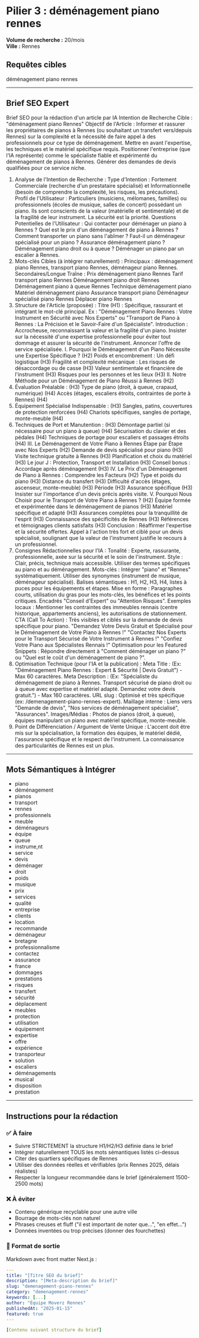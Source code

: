 # Pilier 3 : déménagement piano rennes

**Volume de recherche :** 20/mois  
**Ville :** Rennes

## Requêtes cibles

déménagement piano rennes

---

## Brief SEO Expert

Brief SEO pour la rédaction d'un article par IA
Intention de Recherche Cible : "déménagement piano Rennes"
Objectif de l'Article : Informer et rassurer les propriétaires de pianos à Rennes (ou souhaitant un transfert vers/depuis Rennes) sur la complexité et la nécessité de faire appel à des professionnels pour ce type de déménagement. Mettre en avant l'expertise, les techniques et le matériel spécifique requis. Positionner l'entreprise (que l'IA représente) comme le spécialiste fiable et expérimenté du déménagement de pianos à Rennes. Générer des demandes de devis qualifiées pour ce service niche.
1. Analyse de l'Intention de Recherche :
Type d'Intention : Fortement Commerciale (recherche d'un prestataire spécialisé) et Informationnelle (besoin de comprendre la complexité, les risques, les précautions).
Profil de l'Utilisateur : Particuliers (musiciens, mélomanes, familles) ou professionnels (écoles de musique, salles de concert) possédant un piano. Ils sont conscients de la valeur (matérielle et sentimentale) et de la fragilité de leur instrument. La sécurité est la priorité.
Questions Potentielles de l'Utilisateur :
Qui contacter pour déménager un piano à Rennes ?
Quel est le prix d'un déménagement de piano à Rennes ?
Comment transporter un piano sans l'abîmer ?
Faut-il un déménageur spécialisé pour un piano ?
Assurance déménagement piano ?
Déménagement piano droit ou à queue ?
Déménager un piano par un escalier à Rennes.
2. Mots-clés Cibles (à intégrer naturellement) :
Principaux : déménagement piano Rennes, transport piano Rennes, déménageur piano Rennes.
Secondaires/Longue Traîne :
Prix déménagement piano Rennes
Tarif transport piano Rennes
Déménagement piano droit Rennes
Déménagement piano à queue Rennes
Technique déménagement piano
Matériel déménagement piano
Assurance transport piano
Déménageur spécialisé piano Rennes
Déplacer piano Rennes
3. Structure de l'Article (proposée) :
Titre (H1) : Spécifique, rassurant et intégrant le mot-clé principal. Ex : "Déménagement Piano Rennes : Votre Instrument en Sécurité avec Nos Experts" ou "Transport de Piano à Rennes : La Précision et le Savoir-Faire d'un Spécialiste".
Introduction : Accrocheuse, reconnaissant la valeur et la fragilité d'un piano. Insister sur la nécessité d'une expertise professionnelle pour éviter tout dommage et assurer la sécurité de l'instrument. Annoncer l'offre de service spécialisée.
I. Pourquoi le Déménagement d'un Piano Nécessite une Expertise Spécifique ? (H2)
Poids et encombrement : Un défi logistique (H3)
Fragilité et complexité mécanique : Les risques de désaccordage ou de casse (H3)
Valeur sentimentale et financière de l'instrument (H3)
Risques pour les personnes et les lieux (H3)
II. Notre Méthode pour un Déménagement de Piano Réussi à Rennes (H2)
1. Évaluation Préalable : (H3)
Type de piano (droit, à queue, crapaud, numérique) (H4)
Accès (étages, escaliers étroits, contraintes de porte à Rennes) (H4)
2. Équipement Spécialisé Indispensable : (H3)
Sangles, patins, couvertures de protection renforcées (H4)
Chariots spécifiques, sangles de portage, monte-meuble (H4)
3. Techniques de Port et Manutention : (H3)
Démontage partiel (si nécessaire pour un piano à queue) (H4)
Sécurisation du clavier et des pédales (H4)
Techniques de portage pour escaliers et passages étroits (H4)
III. Le Déménagement de Votre Piano à Rennes Étape par Étape avec Nos Experts (H2)
Demande de devis spécialisé pour piano (H3)
Visite technique gratuite à Rennes (H3)
Planification et choix du matériel (H3)
Le jour J : Protection, Transport et Installation (H3)
Conseil bonus : Accordage après déménagement (H3)
IV. Le Prix d'un Déménagement de Piano à Rennes : Comprendre les Facteurs (H2)
Type et poids du piano (H3)
Distance du transfert (H3)
Difficulté d'accès (étages, ascenseur, monte-meuble) (H3)
Période (H3)
Assurance spécifique (H3)
Insister sur l'importance d'un devis précis après visite.
V. Pourquoi Nous Choisir pour le Transport de Votre Piano à Rennes ? (H2)
Équipe formée et expérimentée dans le déménagement de pianos (H3)
Matériel spécifique et adapté (H3)
Assurances complètes pour la tranquillité de l'esprit (H3)
Connaissance des spécificités de Rennes (H3)
Références et témoignages clients satisfaits (H3)
Conclusion : Réaffirmer l'expertise et la sécurité offertes. Appel à l'action très fort et ciblé pour un devis spécialisé, soulignant que la valeur de l'instrument justifie le recours à un professionnel.
4. Consignes Rédactionnelles pour l'IA :
Tonalité : Experte, rassurante, professionnelle, axée sur la sécurité et le soin de l'instrument.
Style : Clair, précis, technique mais accessible. Utiliser des termes spécifiques au piano et au déménagement.
Mots-clés : Intégrer "piano" et "Rennes" systématiquement. Utiliser des synonymes (instrument de musique, déménageur spécialisé).
Balises sémantiques : H1, H2, H3, H4, listes à puces pour les équipements et étapes.
Mise en forme : Paragraphes courts, utilisation du gras pour les mots-clés, les bénéfices et les points critiques. Encadrés "Conseil d'Expert" ou "Attention Risques".
Exemples locaux : Mentionner les contraintes des immeubles rennais (centre historique, appartements anciens), les autorisations de stationnement.
CTA (Call To Action) : Très visibles et ciblés sur la demande de devis spécifique pour piano.
"Demandez Votre Devis Gratuit et Spécialisé pour le Déménagement de Votre Piano à Rennes !"
"Contactez Nos Experts pour le Transport Sécurisé de Votre Instrument à Rennes !"
"Confiez Votre Piano aux Spécialistes Rennais !"
Optimisation pour les Featured Snippets : Répondre directement à "Comment déménager un piano ?" ou "Quel est le coût d'un déménagement de piano ?".
5. Optimisation Technique (pour l'IA et la publication) :
Meta Title : (Ex: "Déménagement Piano Rennes : Expert & Sécurité | Devis Gratuit") - Max 60 caractères.
Meta Description : (Ex: "Spécialiste du déménagement de piano à Rennes. Transport sécurisé de piano droit ou à queue avec expertise et matériel adapté. Demandez votre devis gratuit.") - Max 160 caractères.
URL slug : Optimisé et très spécifique (ex: /demenagement-piano-rennes-expert).
Maillage interne : Liens vers "Demande de devis", "Nos services de déménagement spécialisé", "Assurances".
Images/Médias : Photos de pianos (droit, à queue), équipes manipulant un piano avec matériel spécifique, monte-meuble.
6. Point de Différenciation / Argument de Vente Unique :
L'accent doit être mis sur la spécialisation, la formation des équipes, le matériel dédié, l'assurance spécifique et le respect de l'instrument. La connaissance des particularités de Rennes est un plus.

---

## Mots Sémantiques à Intégrer

- piano
- déménagement
- pianos
- transport
- rennes
- professionnels
- meuble
- déménageurs
- équipe
- queue
- instrume,nt
- service
- devis
- déménager
- droit
- poids
- musique
- prix
- services
- qualité
- entreprise
- clients
- location
- recommande
- déménageur
- bretagne
- professionnalisme
- contactez
- assurance
- france
- dommages
- prestations
- risques
- transfert
- sécurité
- déplacement
- meubles
- protection
- utilisation
- équipement
- expertise
- offre
- expérience
- transporteur
- solution
- escaliers
- déménagements
- musical
- disposition
- prestation

---

## Instructions pour la rédaction

### ✅ À faire
- Suivre STRICTEMENT la structure H1/H2/H3 définie dans le brief
- Intégrer naturellement TOUS les mots sémantiques listés ci-dessus
- Citer des quartiers spécifiques de Rennes
- Utiliser des données réelles et vérifiables (prix Rennes 2025, délais réalistes)
- Respecter la longueur recommandée dans le brief (généralement 1500-2500 mots)

### ❌ À éviter
- Contenu générique recyclable pour une autre ville
- Bourrage de mots-clés non naturel
- Phrases creuses et fluff ("il est important de noter que...", "en effet...")
- Données inventées ou trop précises (donner des fourchettes)

### 🎯 Format de sortie
Markdown avec front matter Next.js :

```yaml
---
title: "[Titre SEO du brief]"
description: "[Meta-description du brief]"
slug: "demenagement-piano-rennes"
category: "demenagement-rennes"
keywords: [...]
author: "Équipe Moverz Rennes"
publishedAt: "2025-01-15"
featured: true
---

[Contenu suivant structure du brief]
```
